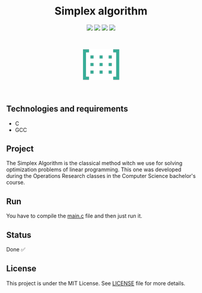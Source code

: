 <h1 align="center">
    Simplex algorithm
</h1>

<p align="center">
    <img src="https://img.shields.io/github/license/isabellanunes/simplex?style=flat-square" />
    <img src="https://img.shields.io/github/languages/count/isabellanunes/simplex?style=flat-square" />
    <img src="https://img.shields.io/github/repo-size/isabellanunes/simplex?style=flat-square" />
    <img src="https://img.shields.io/github/last-commit/isabellanunes/simplex?style=flat-square" />
</p>

<br />

<p align="center">
    <img src=".readme/image01.png" width = "100px" />
</p>

<br />

## Technologies and requirements
- C
- GCC

## Project
The Simplex Algorithm is the classical method witch we use for solving optimization problems of linear programming. This one was developed during the Operations Research classes in the Computer Science bachelor's course.

## Run
You have to compile the [main.c](code/main.c) file and then just run it.

## Status
Done ✅

## License
This project is under the MIT License. See [LICENSE](/LICENSE.md) file for more details.